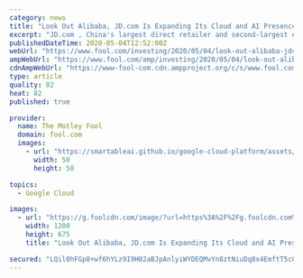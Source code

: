 ```yaml
---
category: news
title: "Look Out Alibaba, JD.com Is Expanding Its Cloud and AI Presence"
excerpt: "JD.com , China's largest direct retailer and second-largest e-commerce company, recently partnered with Cloudflare to strengthen its cloud and AI business. Cloudflare, which secur"
publishedDateTime: 2020-05-04T12:52:00Z
webUrl: "https://www.fool.com/investing/2020/05/04/look-out-alibaba-jdcom-is-expanding-cloud-and-ai.aspx"
ampWebUrl: "https://www.fool.com/amp/investing/2020/05/04/look-out-alibaba-jdcom-is-expanding-cloud-and-ai.aspx"
cdnAmpWebUrl: "https://www-fool-com.cdn.ampproject.org/c/s/www.fool.com/amp/investing/2020/05/04/look-out-alibaba-jdcom-is-expanding-cloud-and-ai.aspx"
type: article
quality: 82
heat: 82
published: true

provider:
  name: The Motley Fool
  domain: fool.com
  images:
    - url: "https://smartableai.github.io/google-cloud-platform/assets/images/organizations/fool.com-50x50.jpg"
      width: 50
      height: 50

topics:
  - Google Cloud

images:
  - url: "https://g.foolcdn.com/image/?url=https%3A%2F%2Fg.foolcdn.com%2Feditorial%2Fimages%2F570933%2Fgettyimages-1159763195.jpg&w=1200&op=resize"
    width: 1200
    height: 675
    title: "Look Out Alibaba, JD.com Is Expanding Its Cloud and AI Presence"

secured: "LQil0hFGp8+wf6hYLz9I9H02aBJpAnlyiWYDEQMvYn8ztNiuDq8x4EmftT5cGGqUgBwf4rNDjLza+LDb6ftna9XhjsvYXKh0M3sk9dsbUDAkT+QuHcuvG9HGA1U94wSKkMiCa9OpXLMykEP7B2CXTh3aFx2e4UVw4Nt9yFfjE1vzWpMS6UZBvTGDDSyTg3bQZ343FvLJ3USMMc402KsRphybeTwE6p6GuklPuz068D/8QQGoyLM8rQYeOURzx/2QXbRJvUKVIT1zxEB87gsASFGAhbzb8+NYpDjueCUB2ludyJJ4DLuMU6N61uQqr1JJ;3/ih6cJVYsg+s2xiazP2tQ=="
---
```


